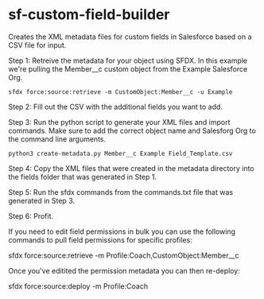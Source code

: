 # sf-custom-field-builder
Creates the XML metadata files for custom fields in Salesforce based on a CSV file for input.

Step 1: Retreive the metadata for your object using SFDX.  In this example we're pulling the Member__c custom object from the Example Salesforce Org.

    sfdx force:source:retrieve -m CustomObject:Member__c -u Example

Step 2: Fill out the CSV with the additional fields you want to add.

Step 3: Run the python script to generate your XML files and import commands.  Make sure to add the correct object name and Salesforg Org to the command line arguments.

    python3 create-metadata.py Member__c Example Field_Template.csv

Step 4: Copy the XML files that were created in the metadata directory into the fields folder that was generated in Step 1.

Step 5: Run the sfdx commands from the commands.txt file that was generated in Step 3.

Step 6: Profit.

If you need to edit field permissions in bulk you can use the following commands to pull field permissions for specific profiles:

sfdx force:source:retrieve -m Profile:Coach,CustomObject:Member__c

Once you've editited the permission metadata you can then re-deploy:

sfdx force:source:deploy -m Profile:Coach  
